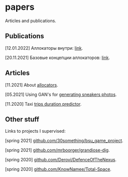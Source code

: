 # papers
Articles and publications. 

## Publications
[12.01.2022] Аллокаторы внутри: [link](https://habr.com/ru/post/645137/).

[20.11.2021] Базовые концепции аллокаторов: [link](https://habr.com/ru/post/590415/).

## Articles
[11.2021] About [allocators](https://github.com/dasfex/papers/blob/main/university_articles/allocators.pdf).

[05.2021] Using GAN's for [generating sneakers photos](https://github.com/dasfex/papers/blob/main/university_articles/gan/gan.pdf).

[11.2020] Taxi [trips duration predictor](https://github.com/dasfex/papers/blob/main/university_articles/taxi_trips/text.pdf).

## Other stuff
Links to projects I supervised:

[spring 2021] [github.com/30something/bsu_game_project](https://github.com/30something/bsu_game_project).

[spring 2021] [github.com/mrboorger/grandiose-dig](https://github.com/mrboorger/grandiose-dig).

[spring 2020] [github.com/Derovi/DefenceOfTheNexus](https://github.com/Derovi/DefenceOfTheNexus).

[spring 2020] [github.com/KnowNamee/Total-Space](https://github.com/KnowNamee/Total-Space).
